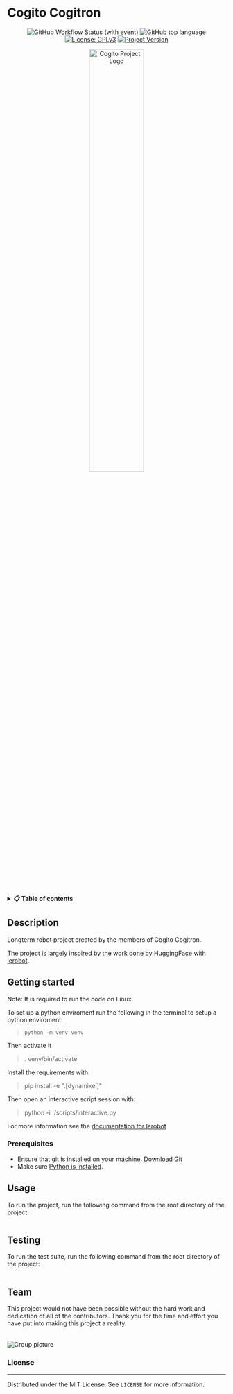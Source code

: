 <!-- TODO: CHANGE ALL INSTANCES OF "TEMPLATE-README" IN ENTIRE PROJECT TO YOUR PROJECT TITLE-->
# Cogito Cogitron


<div align="center">

![GitHub Workflow Status (with event)](https://img.shields.io/github/actions/workflow/status/CogitoNTNU/TEMPLATE-README/ci.yml)
![GitHub top language](https://img.shields.io/badge/languages-Python/C++-orange)
[![License: GPLv3](https://img.shields.io/badge/license-GPLv3-blue)](https://opensource.org/license/gpl-3-0)
[![Project Version](https://img.shields.io/badge/version-0.0.1-blue)](https://img.shields.io/badge/version-0.0.1-blue)

<img src="https://www.cogito-ntnu.no/cogito_white.svg" width="50%" alt="Cogito Project Logo" style="display: block; margin-left: auto; margin-right: auto;">
</div>

<details> 
<summary><b>📋 Table of contents </b></summary>
- [Description](#description)
- [Getting started](#getting-started)
  - [Prerequisites](#prerequisites)
- [Usage](#usage)
- [Testing](#testing)
- [Team](#team)
  - [License](#license)

</details>

## Description 
Longterm robot project created by the members of Cogito Cogitron.

The project is largely inspired by the work done by HuggingFace with [lerobot](https://github.com/huggingface/lerobot/blob/main/examples/7_get_started_with_real_robot.md).

## Getting started
Note: It is required to run the code on Linux.

To set up a python enviroment run the following in the terminal to setup a python enviroment:
> `python -m venv venv`

Then activate it 

> . venv/bin/activate

Install the requirements with:
> pip install -e ".[dynamixel]"

Then open an interactive script session with:
> python -i ./scripts/interactive.py

For more information see the [documentation for lerobot](https://github.com/huggingface/lerobot/blob/main/examples/7_get_started_with_real_robot.md)

### Prerequisites
<!-- TODO: In this section you put what is needed for the program to run.
For example: OS version, programs, libraries, etc.  

-->
- Ensure that git is installed on your machine. [Download Git](https://git-scm.com/downloads)
- Make sure [Python is installed](https://www.python.org/downloads/).



## Usage
To run the project, run the following command from the root directory of the project:
```bash

```
<!-- TODO: Instructions on how to run the project and use its features. -->

## Testing
To run the test suite, run the following command from the root directory of the project:
```bash

```

## Team
This project would not have been possible without the hard work and dedication of all of the contributors. Thank you for the time and effort you have put into making this project a reality.


<table align="center">
    <tr>
        <!--
        <td align="center">
            <a href="https://github.com/NAME_OF_MEMBER">
              <img src="https://github.com/NAME_OF_MEMBER.png?size=100" width="100px;" alt="NAME OF MEMBER"/><br />
              <sub><b>NAME OF MEMBER</b></sub>
            </a>
        </td>
        -->
    </tr>
</table>

![Group picture](docs/img/team.png)


### License
------
Distributed under the MIT License. See `LICENSE` for more information.
